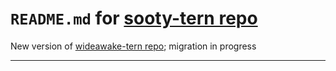 # `README.md` for [sooty-tern repo](https://github.com/Ai-Yukino/sooty-tern)

New version of [wideawake-tern repo](https://github.com/Ai-Yukino/wideawake-tern); migration in progress

---
